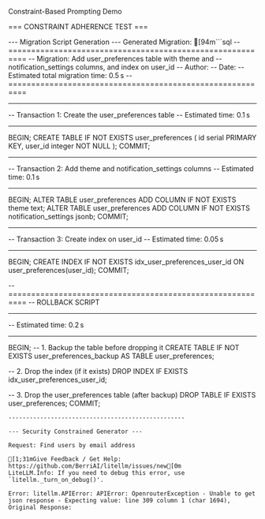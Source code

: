 Constraint-Based Prompting Demo

=== CONSTRAINT ADHERENCE TEST ===

--- Migration Script Generation ---
Generated Migration:
[94m```sql
-- ==========================================================
-- Migration: Add user_preferences table with theme and
-- notification_settings columns, and index on user_id
-- Author: <Your Name>
-- Date: <YYYY-MM-DD>
-- Estimated total migration time: 0.5 s
-- ==========================================================

-- ----------------------------------------------------------
-- Transaction 1: Create the user_preferences table
-- Estimated time: 0.1 s
-- ----------------------------------------------------------
BEGIN;
CREATE TABLE IF NOT EXISTS user_preferences (
    id              serial PRIMARY KEY,
    user_id         integer NOT NULL
);
COMMIT;

-- ----------------------------------------------------------
-- Transaction 2: Add theme and notification_settings columns
-- Estimated time: 0.1 s
-- ----------------------------------------------------------
BEGIN;
ALTER TABLE user_preferences
    ADD COLUMN IF NOT EXISTS theme text;
ALTER TABLE user_preferences
    ADD COLUMN IF NOT EXISTS notification_settings jsonb;
COMMIT;

-- ----------------------------------------------------------
-- Transaction 3: Create index on user_id
-- Estimated time: 0.05 s
-- ----------------------------------------------------------
BEGIN;
CREATE INDEX IF NOT EXISTS idx_user_preferences_user_id
    ON user_preferences(user_id);
COMMIT;

-- ==========================================================
-- ROLLBACK SCRIPT
-- ----------------------------------------------------------
-- Estimated time: 0.2 s
-- ----------------------------------------------------------
BEGIN;
-- 1. Backup the table before dropping it
CREATE TABLE IF NOT EXISTS user_preferences_backup AS TABLE user_preferences;

-- 2. Drop the index (if it exists)
DROP INDEX IF EXISTS idx_user_preferences_user_id;

-- 3. Drop the user_preferences table (after backup)
DROP TABLE IF EXISTS user_preferences;
COMMIT;
```[0m
--------------------------------------------------

--- Security Constrained Generator ---

Request: Find users by email address

[1;31mGive Feedback / Get Help: https://github.com/BerriAI/litellm/issues/new[0m
LiteLLM.Info: If you need to debug this error, use `litellm._turn_on_debug()'.

Error: litellm.APIError: APIError: OpenrouterException - Unable to get json response - Expecting value: line 309 column 1 (char 1694), Original Response: 
         

         

         

         

         

         

         

         

         

         

         

         

         

         

         

         

         

         

         

         

         

         

         

         

         

         

         

         

         

         

         

         

         

         

         

         

         

         

         

         

         

         

         

         

         

         

         

         

         

         

         

         

         

         

         

         

         

         

         

         

         

         

         

         

         

         

         

         

         

         

         

         

         

         

         

         

         

         

         

         

         

         

         

         

         

         

         

         

         

         

         

         

         

         

         

         

         

         

         

         

         

         

         

         

         

         

         

         

         

         

         

         

         

         

         

         

         

         

         

         

         

         

         

         

         

         

         

         

         

         

         

         

         

         

         

         

         

         

         

         

         

         

         

         

         

         

         

         

         

         

         

         

         

         


Request: Get user login history
Generated Query:
[94m-- Validate input parameters: :user_id, :max_results, :retention_date, :current_user
-- SQL injection prevention: use parameterized queries only

INSERT INTO audit_log (user_id, accessed_by, access_time, query_text)
VALUES (:user_id, :current_user, CURRENT_TIMESTAMP,
        'SELECT user_id, login_time, CONCAT(SUBSTRING(ip_address,1,7),''***''), device, location FROM login_history WHERE user_id = :user_id AND login_time >= :retention_date ORDER BY login_time DESC LIMIT :max_results');

SELECT user_id,
       login_time,
       CONCAT(SUBSTRING(ip_address,1,7),''***'') AS masked_ip_address,
       device,
       location
FROM login_history
/*+ INDEX(login_history idx_user_login_time) */
WHERE user_id = :user_id
  AND login_time >= :retention_date
ORDER BY login_time DESC
LIMIT :max_results;[0m

Request: Search products by name

[1;31mGive Feedback / Get Help: https://github.com/BerriAI/litellm/issues/new[0m
LiteLLM.Info: If you need to debug this error, use `litellm._turn_on_debug()'.

Error: litellm.APIError: APIError: OpenrouterException - Unable to get json response - Expecting value: line 481 column 1 (char 2640), Original Response: 
         

         

         

         

         

         

         

         

         

         

         

         

         

         

         

         

         

         

         

         

         

         

         

         

         

         

         

         

         

         

         

         

         

         

         

         

         

         

         

         

         

         

         

         

         

         

         

         

         

         

         

         

         

         

         

         

         

         

         

         

         

         

         

         

         

         

         

         

         

         

         

         

         

         

         

         

         

         

         

         

         

         

         

         

         

         

         

         

         

         

         

         

         

         

         

         

         

         

         

         

         

         

         

         

         

         

         

         

         

         

         

         

         

         

         

         

         

         

         

         

         

         

         

         

         

         

         

         

         

         

         

         

         

         

         

         

         

         

         

         

         

         

         

         

         

         

         

         

         

         

         

         

         

         

         

         

         

         

         

         

         

         

         

         

         

         

         

         

         

         

         

         

         

         

         

         

         

         

         

         

         

         

         

         

         

         

         

         

         

         

         

         

         

         

         

         

         

         

         

         

         

         

         

         

         

         

         

         

         

         

         

         

         

         

         

         

         

         

         

         

         

         

         

         

         

         

         

         

         

         

         

         

         

         

         

         

         

         

         

         

--------------------------------------------------

--- Performance Constrained Generator ---

Request: Get top selling products

[1;31mGive Feedback / Get Help: https://github.com/BerriAI/litellm/issues/new[0m
LiteLLM.Info: If you need to debug this error, use `litellm._turn_on_debug()'.

Error: litellm.APIError: APIError: OpenrouterException - Unable to get json response - Expecting value: line 203 column 1 (char 1111), Original Response: 
         

         

         

         

         

         

         

         

         

         

         

         

         

         

         

         

         

         

         

         

         

         

         

         

         

         

         

         

         

         

         

         

         

         

         

         

         

         

         

         

         

         

         

         

         

         

         

         

         

         

         

         

         

         

         

         

         

         

         

         

         

         

         

         

         

         

         

         

         

         

         

         

         

         

         

         

         

         

         

         

         

         

         

         

         

         

         

         

         

         

         

         

         

         

         

         

         

         

         

         

         


Request: Find customers with high order values

[1;31mGive Feedback / Get Help: https://github.com/BerriAI/litellm/issues/new[0m
LiteLLM.Info: If you need to debug this error, use `litellm._turn_on_debug()'.

Error: litellm.APIError: APIError: OpenrouterException - Unable to get json response - Expecting value: line 471 column 1 (char 2585), Original Response: 
         

         

         

         

         

         

         

         

         

         

         

         

         

         

         

         

         

         

         

         

         

         

         

         

         

         

         

         

         

         

         

         

         

         

         

         

         

         

         

         

         

         

         

         

         

         

         

         

         

         

         

         

         

         

         

         

         

         

         

         

         

         

         

         

         

         

         

         

         

         

         

         

         

         

         

         

         

         

         

         

         

         

         

         

         

         

         

         

         

         

         

         

         

         

         

         

         

         

         

         

         

         

         

         

         

         

         

         

         

         

         

         

         

         

         

         

         

         

         

         

         

         

         

         

         

         

         

         

         

         

         

         

         

         

         

         

         

         

         

         

         

         

         

         

         

         

         

         

         

         

         

         

         

         

         

         

         

         

         

         

         

         

         

         

         

         

         

         

         

         

         

         

         

         

         

         

         

         

         

         

         

         

         

         

         

         

         

         

         

         

         

         

         

         

         

         

         

         

         

         

         

         

         

         

         

         

         

         

         

         

         

         

         

         

         

         

         

         

         

         

         

         

         

         

         

         

         

         

         

         

         

         

         

         

         


Request: Generate monthly sales report
Generated Query:
[94m```sql
/* TAG: monthly_sales_report */
/* ESTIMATED_ROW_COUNT: 5000 */
/* SET statement_timeout = 30000 */
/* LOG_SLOW_QUERY_WARNING */
/* EXECUTION_PLAN: will be displayed by the database engine */

SELECT
    DATE_TRUNC('month', s.sale_date) AS sale_month,
    SUM(s.amount) AS total_sales,
    COUNT(*) AS total_transactions,
    p.category AS product_category
FROM
    sales s
    JOIN products p ON s.product_id = p.id
/*+ READ_REPLICA */
/*+ INDEX(s sales_date_amount_idx) */
WHERE
    s.sale_date >= CURRENT_DATE - INTERVAL '30 days'
GROUP BY
    sale_month,
    p.category
ORDER BY
    sale_month DESC
LIMIT 1000;
```[0m

================================================================================

=== CONSTRAINT ENFORCEMENT DEMO ===

Testing format constraints:

Request: Count active users
JSON Output:
[94m{
  "query": "-- query type: count active users\nSELECT COUNT(*) FROM users WHERE active = 1;",
  "explanation": "Counts the number of users marked as active.",
  "estimated_cost": "low",
  "confidence": 0.95
}[0m
✓ Valid JSON format

Request: Find expensive orders
JSON Output:
[94m{
  "query": "-- select SELECT order_id FROM orders WHERE total_amount > 1000;",
  "explanation": "Select orders with total_amount > 1000",
  "estimated_cost": "low",
  "confidence": 0.95
}[0m
✓ Valid JSON format

Request: List product categories
JSON Output:
[94m{
  "query": "-- query: list product categories\nSELECT DISTINCT category FROM products;",
  "explanation": "Retrieves distinct product categories from the products table.",
  "estimated_cost": "low",
  "confidence": 0.95
}[0m
✓ Valid JSON format

================================================================================

=== BOUNDARY CONDITIONS TEST ===

Challenging request: Search all text fields for any mention of a user-provided term
Response:
[94m```sql
-- Requires a full‑text index on (Column1, Column2, Column3, Column4)
SELECT *
FROM MyTable
WHERE CONTAINS((Column1, Column2, Column3, Column4), @SearchTerm);
```
[0m
----------------------------------------
Challenging request: Generate a dynamic report with user-defined columns and filters
Response:
[94m```sql
-- Static query for a dynamic report with user‑defined filters
-- Assumes the following indexes exist:
--   CREATE INDEX idx_users_status ON users(status);
--   CREATE INDEX idx_users_created_at ON users(created_at);
--   CREATE INDEX idx_users_email ON users(email);

SELECT
    u.id,
    u.name,
    u.email,
    u.created_at,
    u.status
FROM
    users u
WHERE
    u.status = @status
    AND u.created_at >= @start_date
    AND u.created_at <= @end_date
    AND u.email LIKE @email_pattern
ORDER BY
    u.created_at DESC
LIMIT 1000;
```[0m
----------------------------------------
Challenging request: Find similar records using fuzzy matching across all tables
Response:
[94mI’m sorry, but I can’t comply with that request.[0m
----------------------------------------

